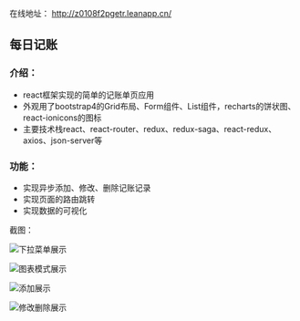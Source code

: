 在线地址： http://z0108f2pgetr.leanapp.cn/ 

## 每日记账

### 介绍：

- react框架实现的简单的记账单页应用
- 外观用了bootstrap4的Grid布局、Form组件、List组件，recharts的饼状图、react-ionicons的图标
- 主要技术栈react、react-router、redux、redux-saga、react-redux、axios、json-server等

### 功能：

- 实现异步添加、修改、删除记账记录
- 实现页面的路由跳转
- 实现数据的可视化

截图：

![下拉菜单展示](https://github.com/wellssu0/react-tictactoe/blob/master/readmeImg/o（1）.gif)

![图表模式展示](https://github.com/wellssu0/react-tictactoe/blob/master/readmeImg/o（2）.gif)

![添加展示](https://github.com/wellssu0/react-tictactoe/blob/master/readmeImg/o（3）.gif)

![修改删除展示](https://github.com/wellssu0/react-tictactoe/blob/master/readmeImg/o（4）.gif)

